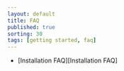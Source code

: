 ```yaml
---
layout: default
title: FAQ
published: true
sorting: 30
tags: [getting started, faq]
---
```


* [Installation FAQ][Installation FAQ]



